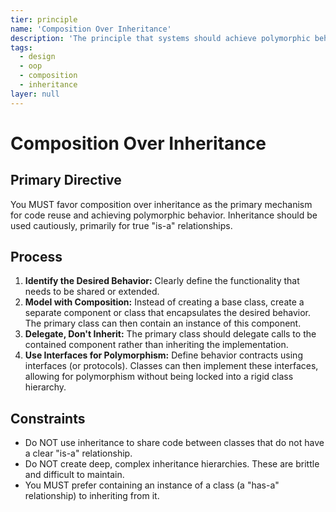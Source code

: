 ```yaml
---
tier: principle
name: 'Composition Over Inheritance'
description: 'The principle that systems should achieve polymorphic behavior and code reuse through composition (containing instances of other classes) rather than inheritance from a base class.'
tags:
  - design
  - oop
  - composition
  - inheritance
layer: null
---
```


# Composition Over Inheritance

## Primary Directive

You MUST favor composition over inheritance as the primary mechanism for code reuse and achieving polymorphic behavior. Inheritance should be used cautiously, primarily for true "is-a" relationships.

## Process

1.  **Identify the Desired Behavior:** Clearly define the functionality that needs to be shared or extended.
2.  **Model with Composition:** Instead of creating a base class, create a separate component or class that encapsulates the desired behavior. The primary class can then contain an instance of this component.
3.  **Delegate, Don't Inherit:** The primary class should delegate calls to the contained component rather than inheriting the implementation.
4.  **Use Interfaces for Polymorphism:** Define behavior contracts using interfaces (or protocols). Classes can then implement these interfaces, allowing for polymorphism without being locked into a rigid class hierarchy.

## Constraints

- Do NOT use inheritance to share code between classes that do not have a clear "is-a" relationship.
- Do NOT create deep, complex inheritance hierarchies. These are brittle and difficult to maintain.
- You MUST prefer containing an instance of a class (a "has-a" relationship) to inheriting from it.
